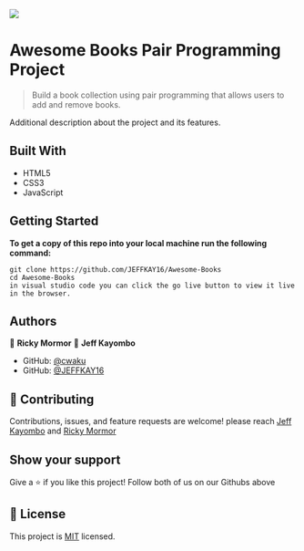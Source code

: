 ![](https://img.shields.io/badge/Microverse-blueviolet)

# Awesome Books Pair Programming Project

> Build a book collection using pair programming that allows users to add and remove books. 

Additional description about the project and its features.

## Built With

- HTML5
- CSS3
- JavaScript


## Getting Started

**To get a copy of this repo into your local machine run the following command:**
```
git clone https://github.com/JEFFKAY16/Awesome-Books
cd Awesome-Books
in visual studio code you can click the go live button to view it live in the browser.
```

## Authors

👤  **Ricky Mormor**
👤  **Jeff Kayombo**

- GitHub: [@cwaku](https://github.com/cwaku)
- GitHub: [@JEFFKAY16](https://github.com/JEFFKAY16)



## 🤝 Contributing

Contributions, issues, and feature requests are welcome!
please reach [Jeff Kayombo](https://twitter.com/jeff_kayombo) and [Ricky Mormor](www.linkedin.com/in/ricky-mormor)



## Show your support

Give a ⭐️ if you like this project!
Follow both of us on our Githubs above

## 📝 License

This project is [MIT](./MIT.md) licensed.
